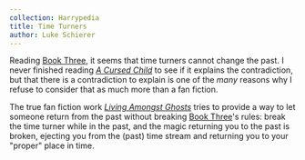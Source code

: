 ```yaml
---
collection: Harrypedia
title: Time Turners
author: Luke Schierer
---
```


Reading [Book Three], it seems that time turners cannot change the past.  I
never finished reading _[A Cursed Child]_ to see if it explains the
contradiction, but that there is a contradiction to explain is one of the
*many* reasons why I refuse to consider that as much more than a fan fiction.

The true fan fiction work _[Living Amongst Ghosts]_ tries to provide a way to
let someone return from the past without breaking [Book Three]'s rules: 
break the time turner while in the past, and the magic returning you to the
past is broken, ejecting you from the (past) time stream and returning you to
your "proper" place in time. 

[Book Three]: https://www.librarything.com/work/2742161

[A Cursed Child]: https://www.librarything.com/work/23409259

[Living Amongst Ghosts]: https://www.fanfiction.net/s/3226496


